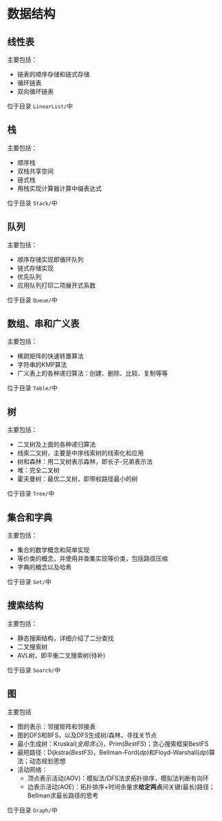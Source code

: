 # 数据结构

## 线性表
主要包括：

* 链表的顺序存储和链式存储
* 循环链表
* 双向循环链表

位于目录 `LinearList/`中

## 栈
主要包括：

* 顺序栈
* 双栈共享空间
* 链式栈
* 用栈实现计算器计算中缀表达式

位于目录 `Stack/`中


## 队列
主要包括：

* 顺序存储实现即循环队列
* 链式存储实现
* 优先队列
* 应用队列打印二项展开式系数

位于目录 `Queue/`中



## 数组、串和广义表
主要包括：

* 稀疏矩阵的快速转置算法
* 字符串的KMP算法
* 广义表上的各种递归算法：创建、删除、比较、复制等等

位于目录 `Table/`中


## 树
主要包括：

* 二叉树及上面的各种递归算法
* 线索二叉树，主要是中序线索树的线索化和应用
* 树和森林：用二叉树表示森林，即长子-兄弟表示法
* 堆：完全二叉树
* 霍夫曼树：最优二叉树，即带权路径最小的树

位于目录 `Tree/`中

## 集合和字典
主要包括：

* 集合的数学概念和简单实现
* 等价类的概念，并使用并查集实现等价类，包括路径压缩
* 字典的概念以及哈希

位于目录 `Set/`中

## 搜索结构
主要包括：

* 静态搜索结构，详细介绍了二分查找
* 二叉搜索树
* AVL树，即平衡二叉搜索树(待补)

位于目录 `Search/`中

## 图
主要包括

* 图的表示：邻接矩阵和邻接表
* 图的DFS和BFS，以及DFS生成树/森林，寻找关节点
* 最小生成树：Kruskal(*全局贪心*)，Prim(*BestFS*)；贪心搜索框架BestFS
* 最短路径：Dijkstra(*BestFS*)，Bellman-Ford(*dp*)和Floyd-Warshall(*dp*)算法；动态规划思想
* 活动网络：
  * 顶点表示活动(AOV)：模拟法/DFS法求拓扑排序，模拟法判断有向环
  * 边表示活动(AOE)：拓扑排序+时间余量求**给定两点**间关键(最长)路径；Bellman求最长路径的思考

位于目录 `Graph/`中